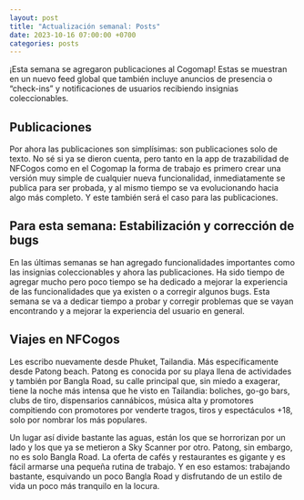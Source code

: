 ```yaml
---
layout: post
title: "Actualización semanal: Posts"
date: 2023-10-16 07:00:00 +0700
categories: posts
---
```


¡Esta semana se agregaron publicaciones al Cogomap! Estas se muestran en un nuevo feed global que también incluye anuncios de presencia o “check-ins” y notificaciones de usuarios recibiendo insignias coleccionables.

## Publicaciones

Por ahora las publicaciones son simplísimas: son publicaciones solo de texto. No sé si ya se dieron cuenta, pero tanto en la app de trazabilidad de NFCogos como en el Cogomap la forma de trabajo es primero crear una versión muy simple de cualquier nueva funcionalidad, inmediatamente se publica para ser probada, y al mismo tiempo se va evolucionando hacia algo más completo. Y este también será el caso para las publicaciones.

## Para esta semana: Estabilización y corrección de bugs

En las últimas semanas se han agregado funcionalidades importantes como las insignias coleccionables y ahora las publicaciones. Ha sido tiempo de agregar mucho pero poco tiempo se ha dedicado a mejorar la experiencia de las funcionalidades que ya existen o a corregir algunos bugs. Esta semana se va a dedicar tiempo a probar y corregir problemas que se vayan encontrando y a mejorar la experiencia del usuario en general.

## Viajes en NFCogos

Les escribo nuevamente desde Phuket, Tailandia. Más específicamente desde Patong beach. Patong es conocida por su playa llena de actividades y también por Bangla Road, su calle principal que, sin miedo a exagerar, tiene la noche más intensa que he visto en Tailandia: boliches, go-go bars, clubs de tiro, dispensarios cannábicos, música alta y promotores compitiendo con promotores por venderte tragos, tiros y espectáculos +18, solo por nombrar los más populares.

Un lugar así divide bastante las aguas, están los que se horrorizan por un lado y los que ya se metieron a Sky Scanner por otro. Patong, sin embargo, no es solo Bangla Road. La oferta de cafés y restaurantes es gigante y es fácil armarse una pequeña rutina de trabajo. Y en eso estamos: trabajando bastante, esquivando un poco Bangla Road y disfrutando de un estilo de vida un poco más tranquilo en la locura.
